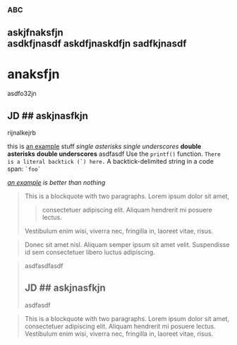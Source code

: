 ### ABC  ####
askjfnaksfjn  
asdkfjnasdf
askdfjnaskdfjn
sadfkjnasdf
--------
anaksfjn
=================
asdfo32jn  
## JD ## askjnasfkjn
rijnalkejrb

this is [an example](http://example.com/ "Title") stuff *single asterisks* _single underscores_ **double asterisks** __double underscores__ asdfasdf Use the `printf()` function. ``There is a literal backtick (`) here.`` A backtick-delimited string in a code span: `` `foo` ``

*[an example](example.com) is better than nothing*

> This is a blockquote with two paragraphs. Lorem ipsum dolor sit amet,
>
> > consectetuer adipiscing elit. Aliquam hendrerit mi posuere lectus.
>    
> Vestibulum enim wisi, viverra nec, fringilla in, laoreet vitae, risus.

> Donec sit amet nisl. Aliquam semper ipsum sit amet velit. Suspendisse
> id sem consectetuer libero luctus adipiscing.

> asdfasdfasdf
> ## JD ## askjnasfkjn
> asdfasdf


> This is a blockquote with two paragraphs. Lorem ipsum dolor sit amet,
> consectetuer adipiscing elit. Aliquam hendrerit mi posuere lectus.
Vestibulum enim wisi, viverra nec, fringilla in, laoreet vitae, risus.
